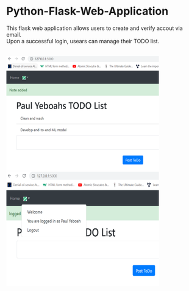 # Python-Flask-Web-Application
 This flask web application allows users to create and verify accout via email.<br />
 Upon a successful login, usears can manage their TODO list.
 
 <br />
 
 <img src="/accounts/static/images/to-do.PNG" width="400" height="300" align="centre"/>
 <br />

  <img src="/accounts/static/images/to-do2.PNG" width="400" height="300" align="centre"/>

